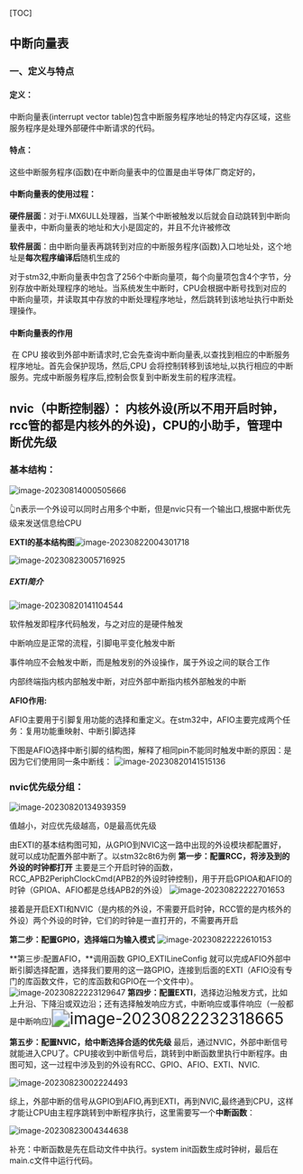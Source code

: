 [TOC]



## 中断向量表

### 一、定义与特点

#### 定义：

中断向量表(interrupt vector table)包含中断服务程序地址的特定内存区域，这些服务程序是处理外部硬件中断请求的代码。

#### 特点：

这些中断服务程序(函数)在中断向量表中的位置是由半导体厂商定好的，

#### 中断向量表的使用过程：

​			**硬件层面**：对于i.MX6ULL处理器，当某个中断被触发以后就会自动跳转到中断向量表中，中断向量表的地址和大小是固定的，并且不允许被修改

​			**软件层面**：由中断向量表再跳转到对应的中断服务程序(函数)入口地址处，这个地址是**每次程序编译后**随机生成的

对于stm32,中断向量表中包含了256个中断向量项，每个向量项包含4个字节，分别存放中断处理程序的地址。当系统发生中断时，CPU会根据中断号找到对应的中断向量项，并读取其中存放的中断处理程序地址，然后跳转到该地址执行中断处理操作。

#### 中断向量表的作用

​		在 CPU 接收到外部中断请求时,它会先查询中断向量表,以查找到相应的中断服务程序地址。首先会保护现场，然后,CPU 会将控制转移到该地址,以执行相应的中断服务。完成中断服务程序后,控制会恢复到中断发生前的程序流程。

## nvic（中断控制器）： 内核外设(所以不用开启时钟，rcc管的都是内核外的外设)，CPU的小助手，管理中断优先级

### 基本结构：

![image-20230814000505666](03_按键中断控灯.assets/image-20230814000505666.png)

👆n表示一个外设可以同时占用多个中断，但是nvic只有一个输出口,根据中断优先级来发送信息给CPU







**EXTI的基本结构图**![image-20230822004301718](03_按键中断控灯.assets/image-20230822004301718.png)

![image-20230823005716925](03_按键中断控灯.assets/image-20230823005716925.png)

##### EXTI简介

![image-20230820141104544](03_按键中断控灯.assets/image-20230820141104544.png)

软件触发即程序代码触发，与之对应的是硬件触发

中断响应是正常的流程，引脚电平变化触发中断

事件响应不会触发中断，而是触发别的外设操作，属于外设之间的联合工作

内部终端指内核内部触发中断，对应外部中断指内核外部触发的中断

**AFIO作用:**

AFIO主要用于引脚复用功能的选择和重定义。在stm32中，AFIO主要完成两个任务：复用功能重映射、中断引脚选择

下图是AFIO选择中断引脚的结构图，解释了相同pin不能同时触发中断的原因：是因为它们使用同一条中断线：
![image-20230820141515136](03_按键中断控灯.assets/image-20230820141515136.png)



### nvic优先级分组：

![image-20230820134939359](03_按键中断控灯.assets/image-20230820134939359.png)

值越小，对应优先级越高，0是最高优先级







由EXTI的基本结构图可知，从GPIO到NVIC这一路中出现的外设模块都配置好，就可以成功配置外部中断了。以stm32c8t6为例
**第一步：配置RCC，将涉及到的外设的时钟都打开**
		主要是三个开启时钟的函数，RCC_APB2PeriphClockCmd(APB2的外设时钟控制)，用于开启GPIOA和AFIO的时钟（GPIOA、AFIO都是总线APB2的外设）
		![image-20230822222701653](03_按键中断控灯.assets/image-20230822222701653.png)

​	接着是开启EXTI和NVIC（是内核的外设，不需要开启时钟，RCC管的是内核外的外设）两个外设的时钟，它们的时钟是一直打开的，不需要再开启

**第二步：配置GPIO，选择端口为输入模式**
			![image-20230822222610153](03_按键中断控灯.assets/image-20230822222610153.png)

**第三步:配置AFIO，**调用函数 GPIO_EXTILineConfig 就可以完成AFIO外部中断引脚选择配置，选择我们要用的这一路GPIO，连接到后面的EXTI（AFIO没有专门的库函数文件，它的库函数和GPIO在一个文件中）。
		 ![image-20230822223129647](03_按键中断控灯.assets/image-20230822223129647.png)
**第四步：配置EXTI**，选择边沿触发方式，比如上升沿、下降沿或双边沿；还有选择触发响应方式，中断响应或事件响应（一般都是中断响应)<img src="03_按键中断控灯.assets/image-20230822232318665.png" alt="image-20230822232318665" style="zoom:200%;" />

**第五步：配置NVIC，给中断选择合适的优先级**
最后，通过NVIC，外部中断信号就能进入CPU了。CPU接收到中断信号后，跳转到中断函数里执行中断程序。由图可知，这一过程中涉及到的外设有RCC、GPIO、AFIO、EXTI、NVIC.

![image-20230823002224493](03_按键中断控灯.assets/image-20230823002224493.png)

综上，外部中断的信号从GPIO到AFIO,再到EXTI，再到NVIC,最终通到CPU，这样才能让CPU由主程序跳转到中断程序执行，这里需要写一个**中断函数**：

![image-20230823004344638](03_按键中断控灯.assets/image-20230823004344638.png)

补充：中断函数是先在启动文件中执行。system init函数生成时钟树，最后在main.c文件中运行代码。